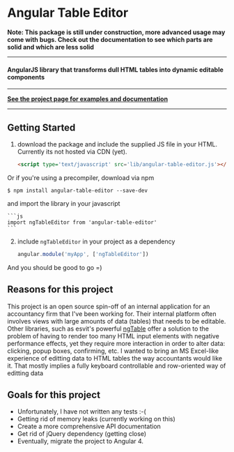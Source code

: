 # Angular Table Editor 

**Note: This package is still under construction, more advanced usage may come with bugs. Check out the documentation to see which parts are solid and which are less solid**

---
#### AngularJS library that transforms dull HTML tables into dynamic editable components
---
**[See the project page for examples and documentation](https://maurei.github.io/angular-table-editor/)**

---

## Getting Started

1. download the package and include the supplied JS file in your HTML. Currently its not hosted via CDN (yet).

    ```html
    <script type='text/javascript' src='lib/angular-table-editor.js'></script>
    ```

Or if you're using a precompiler, download via npm
```
$ npm install angular-table-editor --save-dev
```

and import the library in your javascript

    ```js
    import ngTableEditor from 'angular-table-editor'
    ```


2. include  `ngTableEditor` in your project as a dependency

    ```js
    angular.module('myApp', ['ngTableEditor'])
    ```


And you should be good to go =)


## Reasons for this project
This project is an open source spin-off of an internal application for an accountancy firm that I've been working for. Their internal platform often involves views with large amounts of data (tables) that needs to be editable. Other libraries, such as esvit's powerful [ngTable](http://ng-table.com/#/editing/demo-inline) offer a solution to the problem of having to render too many HTML input elements with negative performance effects, yet they require more interaction in order to alter data: clicking, popup boxes, confirming, etc. I wanted to bring an MS Excel-like experience of editting data to HTML tables the way accountants would like it. That mostly implies a fully keyboard controllable and row-oriented way of editting data

## Goals for this project
* Unfortunately, I have not written any tests :-(
* Getting rid of memory leaks (currently working on this)
* Create a more comprehensive API documentation
* Get rid of jQuery dependency (getting close)
* Eventually, migrate the project to Angular 4.


